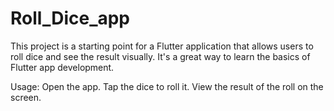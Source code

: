 # Roll_Dice_app

This project is a starting point for a Flutter application that allows users to roll dice and see the result visually. It's a great way to learn the basics of Flutter app development.


Usage:
Open the app.
Tap the dice to roll it.
View the result of the roll on the screen.
 
 
